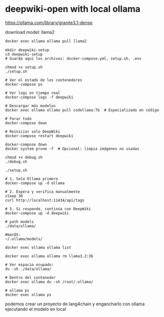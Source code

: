 # deepwiki-open with local ollama

https://ollama.com/library/granite3.1-dense

download model: llama2

```bash
docker exec ollama ollama pull llama2
````

```
mkdir deepwiki-setup
cd deepwiki-setup
# Guarda aquí los archivos: docker-compose.yml, setup.sh, .env

chmod +x setup.sh
./setup.sh

# Ver el estado de los contenedores
docker-compose ps

# Ver logs en tiempo real
docker-compose logs -f deepwiki

# Descargar más modelos
docker exec ollama ollama pull codellama:7b  # Especializado en código

# Parar todo
docker-compose down

# Reiniciar solo DeepWiki
docker-compose restart deepwiki

docker-compose down
docker system prune -f  # Opcional: limpia imágenes no usadas

chmod +x debug.sh
./debug.sh

./setup.sh

# 1. Solo Ollama primero
docker-compose up -d ollama

# 2. Espera y verifica manualmente
sleep 30
curl http://localhost:11434/api/tags

# 3. Si responde, continúa con DeepWiki
docker-compose up -d deepwiki

# path models
./data/ollama/

#macOS: 
~/.ollama/models/

docker exec ollama ollama list

docker exec ollama ollama rm llama3.2:3b

# Ver espacio ocupado:
du -sh ./data/ollama/

# Dentro del contenedor
docker exec ollama du -sh /root/.ollama/

# ollama ps
docker exec ollama ps
```

podemos crear un proyecto de lang4chain y engancharlo con ollama ejecutando el modelo en local
